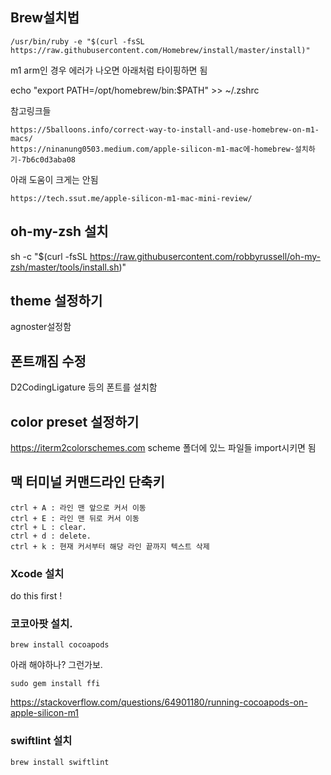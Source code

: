 ## Brew설치법
```
/usr/bin/ruby -e "$(curl -fsSL https://raw.githubusercontent.com/Homebrew/install/master/install)"
```
m1 arm인 경우  에러가 나오면 아래처럼 타이핑하면 됨

echo "export PATH=/opt/homebrew/bin:$PATH" >> ~/.zshrc

참고링크들 
```
https://5balloons.info/correct-way-to-install-and-use-homebrew-on-m1-macs/
https://ninanung0503.medium.com/apple-silicon-m1-mac에-homebrew-설치하기-7b6c0d3aba08
```

아래 도움이 크게는 안됨
```
https://tech.ssut.me/apple-silicon-m1-mac-mini-review/
```

## oh-my-zsh 설치
sh -c "$(curl -fsSL https://raw.githubusercontent.com/robbyrussell/oh-my-zsh/master/tools/install.sh)"

## theme 설정하기
agnoster설정함

## 폰트깨짐 수정 
D2CodingLigature 등의 폰트를 설치함

## color preset 설정하기
https://iterm2colorschemes.com
scheme 폴더에 있느 파일들 import시키면 됨

## 맥 터미널 커맨드라인 단축키
```
ctrl + A : 라인 맨 앞으로 커서 이동
ctrl + E : 라인 맨 뒤로 커서 이동
ctrl + L : clear.
ctrl + d : delete.
ctrl + k : 현재 커서부터 해당 라인 끝까지 텍스트 삭제
```
### Xcode 설치
do this first !

### 코코아팟 설치.
```
brew install cocoapods
```
아래 해야하나? 그런가보.
```
sudo gem install ffi
```
https://stackoverflow.com/questions/64901180/running-cocoapods-on-apple-silicon-m1

### swiftlint 설치
```
brew install swiftlint
```

